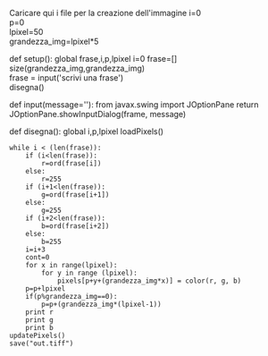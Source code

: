 Caricare qui i file per la creazione dell'immagine
i=0                           
p=0                            
lpixel=50                  
grandezza_img=lpixel*5  

def setup():
    global frase,i,p,lpixel
    i=0
    frase=[]
    size(grandezza_img,grandezza_img)      
    frase = input('scrivi una frase')      
    disegna()

def input(message=''):
    from javax.swing import JOptionPane
    return JOptionPane.showInputDialog(frame, message)

def disegna():
    global i,p,lpixel
    loadPixels()           

    while i < (len(frase)):      
        if (i<len(frase)):       
            r=ord(frase[i])
        else:
            r=255                
        if (i+1<len(frase)):     
            g=ord(frase[i+1])
        else:
            g=255
        if (i+2<len(frase)):
            b=ord(frase[i+2])
        else:
            b=255
        i=i+3
        cont=0
        for x in range(lpixel):             
            for y in range (lpixel):        
                pixels[p+y+(grandezza_img*x)] = color(r, g, b) 
        p=p+lpixel                                          
        if(p%grandezza_img==0):                
            p=p+(grandezza_img*(lpixel-1))    
        print r                                   
        print g
        print b
    updatePixels()                
    save("out.tiff")               
